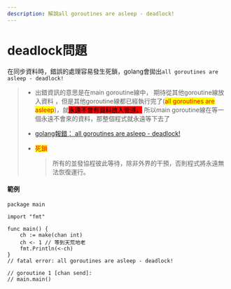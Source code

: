 ```yaml
---
description: 解說all goroutines are asleep - deadlock!
---
```


# deadlock問題

在同步資料時，錯誤的處理容易發生死鎖，golang會拋出`all goroutines are asleep - deadlock!`

> * 出錯資訊的意思是在main goroutine線中， 期待從其他goroutine線放入資料 ，但是其他goroutine線都已經執行完了(<mark style="color:red;">all goroutines are asleep</mark>)，就<mark style="background-color:red;">永遠不會有資料放入管道。</mark> 所以main goroutine線在等一個永遠不會來的資料，那整個程式就永遠等下去了
> * [golang報錯： all goroutines are asleep - deadlock!](https://www.gushiciku.cn/pl/21LJ/zh-tw)
> *   <mark style="color:red;">死鎖</mark>
>
>     > 所有的並發協程彼此等待，除非外界的干預，否則程式將永遠無法恢復運行。

#### 範例

```
package main

import "fmt"

func main() {
	ch := make(chan int)
	ch <- 1 // 等到天荒地老
	fmt.Println(<-ch)
}
// fatal error: all goroutines are asleep - deadlock!

// goroutine 1 [chan send]:
// main.main()
```
